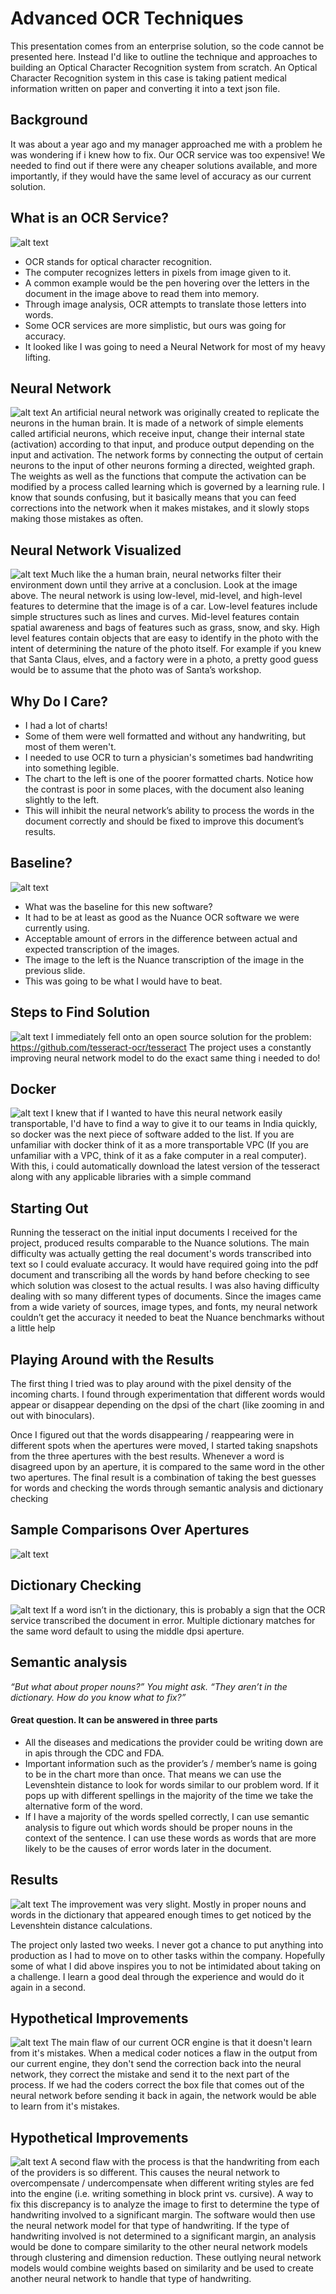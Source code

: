 # Advanced OCR Techniques
This presentation comes from an enterprise solution, so the code cannot be presented here. Instead I'd like to outline the technique and approaches to building an Optical Character Recognition system from scratch. An Optical Character Recognition system in this case is taking patient medical information written on paper and converting it into a text json file.

## Background
It was about a year ago and my manager approached me with a problem he was wondering if i knew how to fix. Our OCR service was too expensive! We needed to find out if there were any cheaper solutions available, and more importantly, if they would have the same level of accuracy as our current solution.

## What is an OCR Service?
![alt text](screens/screen01.png "Screen 1")
* OCR stands for optical character recognition.
* The computer recognizes letters in pixels from image given to it.
* A common example would be the pen hovering over the letters in the document in the image above to read them into memory.
* Through image analysis, OCR attempts to translate those letters into words.
* Some OCR services are more simplistic, but ours was going for accuracy.
* It looked like I was going to need a Neural Network for most of my heavy lifting.

## Neural Network
![alt text](screens/screen02.png "Screen 2")
An artificial neural network was originally created to replicate the neurons in the human brain. It is made of a network of simple elements called artificial neurons, which receive input, change their internal state (activation) according to that input, and produce output depending on the input and activation. The network forms by connecting the output of certain neurons to the input of other neurons forming a directed, weighted graph. The weights as well as the functions that compute the activation can be modified by a process called learning which is governed by a learning rule. I know that sounds confusing, but it basically means that you can feed corrections into the network when it makes mistakes, and it slowly stops making those mistakes as often.

## Neural Network Visualized
![alt text](screens/screen03.png "Screen 3")
Much like the a human brain, neural networks filter their environment down until they arrive at a conclusion. Look at the image above. The neural network is using low-level, mid-level, and high-level features to determine that the image is of a car. Low-level features include simple structures such as lines and curves. Mid-level features contain spatial awareness and bags of features such as grass, snow, and sky. High level features contain objects that are easy to identify in the photo with the intent of determining the nature of the photo itself. For example if you knew that Santa Claus, elves, and a factory were in a photo, a pretty good guess would be to assume that the photo was of Santa’s workshop.

## Why Do I Care?
* I had a lot of charts!
* Some of them were well formatted and without any handwriting, but most of them weren't.
* I needed to use OCR to turn a physician's sometimes bad handwriting into something legible.
* The chart to the left is one of the poorer formatted charts. Notice how the contrast is poor in some places, with the document also leaning slightly to the left.
* This will inhibit the neural network’s ability to process the words in the document correctly and should be fixed to improve this document’s results.

## Baseline?
![alt text](screens/screen04.png "Screen 4")
* What was the baseline for this new software?
* It had to be at least as good as the Nuance OCR software we were currently using.
* Acceptable amount of errors in the difference between actual and expected transcription of the images.
* The image to the left is the Nuance transcription of the image in the previous slide.
* This was going to be what I would have to beat.

## Steps to Find Solution
![alt text](screens/screen05.png "Screen 5")
I immediately fell onto an open source solution for the problem:
https://github.com/tesseract-ocr/tesseract
The project uses a constantly improving neural network model to do the exact same thing i needed to do!

## Docker
![alt text](screens/screen06.png "Screen 6")
I knew that if I wanted to have this neural network easily transportable, I'd have to find a way to give it to our teams in India quickly, so docker was the next piece of software added to the list. If you are unfamiliar with docker think of it as a more transportable VPC (If you are unfamiliar with a VPC, think of it as a fake computer in a real computer). With this, i could automatically download the latest version of the tesseract along with any applicable libraries with a simple command

## Starting Out
Running the tesseract on the initial input documents I received for the project, produced results comparable to the Nuance solutions. The main difficulty was actually getting the real document's words transcribed into text so I could evaluate accuracy. It would have required going into the pdf document and transcribing all the words by hand before checking to see which solution was closest to the actual results. I was also having difficulty dealing with so many different types of documents. Since the images came from a wide variety of sources, image types, and fonts, my neural network couldn’t get the accuracy it needed to beat the Nuance benchmarks without a little help

## Playing Around with the Results
The first thing I tried was to play around with the pixel density of the incoming charts. I found through experimentation that different words would appear or disappear depending on the dpsi of the chart (like zooming in and out with binoculars).

Once I figured out that the words disappearing / reappearing were in different spots when the apertures were moved, I started taking snapshots from the three apertures with the best results. Whenever a word is disagreed upon by an aperture, it is compared to the same word in the other two apertures. The final result is a combination of taking the best guesses for words and checking the words through semantic analysis and dictionary checking

## Sample Comparisons Over Apertures
![alt text](screens/screen07.png "Screen 7")

## Dictionary Checking
![alt text](screens/screen08.png "Screen 8")
If a word isn’t in the dictionary, this is probably a sign that the OCR service transcribed the document in error. Multiple dictionary matches for the same word default to using the middle dpsi aperture.

## Semantic analysis
_“But what about proper nouns?” You might ask. “They aren’t in the dictionary. How do you know what to fix?”_
#### Great question. It can be answered in three parts
* All the diseases and medications the provider could be writing down are in apis through the CDC and FDA.
* Important information such as the provider’s / member’s name is going to be in the chart more than once. That means we can use the Levenshtein distance to look for words similar to our problem word. If it pops up with different spellings in the majority of the time we take the alternative form of the word.
* If I have a majority of the words spelled correctly, I can use semantic analysis to figure out which words should be proper nouns in the context of the sentence. I can use these words as words that are more likely to be the causes of error words later in the document.

## Results
![alt text](screens/screen09.png "Screen 9")
The improvement was very slight. Mostly in proper nouns and words in the dictionary that appeared enough times to get noticed by the Levenshtein distance calculations.

The project only lasted two weeks. I never got a chance to put anything into production as I had to move on to other tasks within the company. Hopefully some of what I did above inspires you to not be intimidated about taking on a challenge. I learn a good deal through the experience and would do it again in a second.

## Hypothetical Improvements
![alt text](screens/screen10.png "Screen 10")
The main flaw of our current OCR engine is that it doesn't learn from it's mistakes. When a medical coder notices a flaw in the output from our current engine, they don't send the correction back into the neural network, they correct the mistake and send it to the next part of the process. If we had the coders correct the box file that comes out of the neural network before sending it back in again, the network would be able to learn from it's mistakes.

## Hypothetical Improvements
![alt text](screens/screen11.png "Screen 11")
A second flaw with the process is that the handwriting from each of the providers is so different. This causes the neural network to overcompensate / undercompensate when different writing styles are fed into the engine (i.e. writing something in block print vs. cursive). A way to fix this discrepancy is to analyze the image to first to determine the type of handwriting involved to a significant margin. The software would then use the neural network model for that type of handwriting. If the type of handwriting involved is not determined to a significant margin, an analysis would be done to compare similarity to the other neural network models through clustering and dimension reduction. These outlying neural network models would combine weights based on similarity and be used to create another neural network to handle that type of handwriting.
